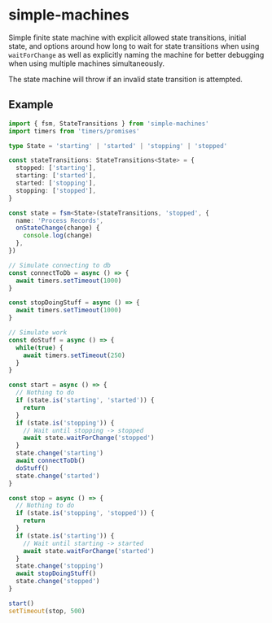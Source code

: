 # simple-machines

Simple finite state machine with explicit allowed state transitions,
initial state, and options around how long to wait for state transitions
when using `waitForChange` as well as explicitly naming the machine for
better debugging when using multiple machines simultaneously.

The state machine will throw if an invalid state transition is attempted.

## Example

```typescript
import { fsm, StateTransitions } from 'simple-machines'
import timers from 'timers/promises'

type State = 'starting' | 'started' | 'stopping' | 'stopped'

const stateTransitions: StateTransitions<State> = {
  stopped: ['starting'],
  starting: ['started'],
  started: ['stopping'],
  stopping: ['stopped'],
}

const state = fsm<State>(stateTransitions, 'stopped', {
  name: 'Process Records',
  onStateChange(change) {
    console.log(change)
  },
})

// Simulate connecting to db
const connectToDb = async () => {
  await timers.setTimeout(1000)
}

const stopDoingStuff = async () => {
  await timers.setTimeout(1000)
}

// Simulate work
const doStuff = async () => {
  while(true) {
    await timers.setTimeout(250)
  }
}

const start = async () => {
  // Nothing to do
  if (state.is('starting', 'started')) {
    return
  }
  if (state.is('stopping')) {
    // Wait until stopping -> stopped
    await state.waitForChange('stopped')
  }
  state.change('starting')
  await connectToDb()
  doStuff()
  state.change('started')
}

const stop = async () => {
  // Nothing to do
  if (state.is('stopping', 'stopped')) {
    return
  }
  if (state.is('starting')) {
    // Wait until starting -> started
    await state.waitForChange('started')
  }
  state.change('stopping')
  await stopDoingStuff()
  state.change('stopped')
}

start()
setTimeout(stop, 500)
```
